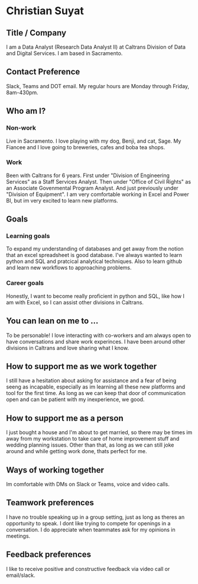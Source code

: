 # Christian Suyat

## Title / Company 
I am a Data Analyst (Research Data Analyst II) at Caltrans Division of Data and Digital Services. I am based in Sacramento.

## Contact Preference
Slack, Teams and DOT email. My regular hours are Monday through Friday, 8am-430pm.

## Who am I?

### Non-work
Live in Sacramento. I love playing with my dog, Benji, and cat, Sage. My Fiancee and I love going to breweries, cafes and boba tea shops.

### Work
Been with Caltrans for 6 years. First under "Division of Engineering Services" as a Staff Services Analyst. Then under "Office of Civil Rights" as an Associate Govenmental Program Analyst. And just previously under "Division of Equipment". I am very comfortable working in Excel and Power BI, but im very excited to learn new platforms.

## Goals
### Learning goals
To expand my understanding of databases and get away from the notion that an excel spreadsheet is good database. I've always wanted to learn python and SQL and pratcical analytical techniques. Also to learn github and learn new workflows to approaching problems.

### Career goals
Honestly, I want to become really proficient in python and SQL, like how I am with Excel, so I can assist other divisions in Caltrans.

## You can lean on me to …
To be personable! I love interacting with co-workers and am always open to have conversations and share work experinces. I have been around other divisions in Caltrans and love sharing what I know.

## How to support me as we work together
I still have a hesitation about asking for assistance and a fear of being seeng as incapable, especially as im learning all these new platforms and tool for the first time. As long as we can keep that door of communication open and can be patient with my inexperience, we good.

## How to support me as a person
I just bought a house and I'm about to get married, so there may be times im away from my workstation to take care of home improvement stuff and wedding planning issues. Other than that, as long as we can still joke around and while getting work done, thats perfect for me.


## Ways of working together
Im comfortable with DMs on Slack or Teams, voice and video calls.

## Teamwork preferences
I have no trouble speaking up in a group setting, just as long as theres an opportunity to speak. I dont like trying to compete for openings in a conversation. I do appreciate when teammates ask for my opinions in meetings. 

## Feedback preferences
I like to receive positive and constructive feedback via video call or email/slack.
